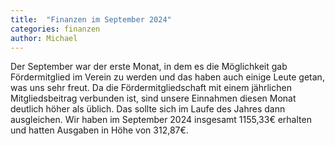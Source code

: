 ```yaml
---
title:  "Finanzen im September 2024"
categories: finanzen
author: Michael
---
```

Der September war der erste Monat, in dem es die Möglichkeit gab Fördermitglied im Verein zu werden und das haben auch einige Leute getan, was uns sehr freut. Da die Fördermitgliedschaft mit einem jährlichen Mitgliedsbeitrag verbunden ist, sind unsere Einnahmen diesen Monat deutlich höher als üblich. Das sollte sich im Laufe des Jahres dann ausgleichen. Wir haben im September 2024 insgesamt 1155,33€ erhalten und hatten Ausgaben in Höhe von 312,87€.
